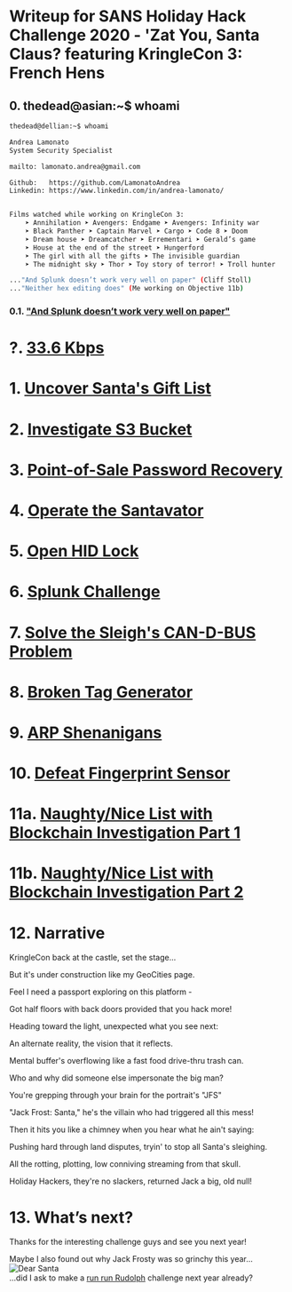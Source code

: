 # Writeup for SANS Holiday Hack Challenge 2020 - 'Zat You, Santa Claus? featuring KringleCon 3: French Hens
## 0. thedead@asian:~$ whoami
```bash
thedead@dellian:~$ whoami

Andrea Lamonato
System Security Specialist

mailto: lamonato.andrea@gmail.com

Github:   https://github.com/LamonatoAndrea
Linkedin: https://www.linkedin.com/in/andrea-lamonato/


Films watched while working on KringleCon 3:
	➤ Annihilation ➤ Avengers: Endgame ➤ Avengers: Infinity war
	➤ Black Panther ➤ Captain Marvel ➤ Cargo ➤ Code 8 ➤ Doom
	➤ Dream house ➤ Dreamcatcher ➤ Errementari ➤ Gerald’s game
	➤ House at the end of the street ➤ Hungerford 
	➤ The girl with all the gifts ➤ The invisible guardian
	➤ The midnight sky ➤ Thor ➤ Toy story of terror! ➤ Troll hunter

..."And Splunk doesn’t work very well on paper" (Cliff Stoll)
..."Neither hex editing does" (Me working on Objective 11b)
```
### 0.1. ["And Splunk doesn’t work very well on paper"](https://www.youtube.com/watch?v=ddAtMMDeeq8)

# ?. [33.6 Kbps](%20%3F.%2033.6%20Kbps/README.md)
# 1. [Uncover Santa's Gift List](01.%20Uncover%20Santa's%20Gift%20List/README.md)
# 2. [Investigate S3 Bucket](02.%20Investigate%20S3%20Bucket/README.md)
# 3. [Point-of-Sale Password Recovery](03.%20Point-of-Sale%20Password%20Recovery/README.md)
# 4. [Operate the Santavator](04.%20Operate%20the%20Santavator/README.md)
# 5. [Open HID Lock](05.%20Open%20HID%20Lock/README.md)
# 6. [Splunk Challenge](06.%20Splunk%20Challenge/README.md)
# 7. [Solve the Sleigh's CAN-D-BUS Problem](07.%20Solve%20the%20Sleigh's%20CAN-D-BUS%20Problem/README.md)
# 8. [Broken Tag Generator](08.%20Broken%20Tag%20Generator/README.md)
# 9. [ARP Shenanigans](09.%20ARP%20Shenanigans/README.md)
# 10. [Defeat Fingerprint Sensor](10.%20Defeat%20Fingerprint%20Sensor/README.md)
# 11a. [Naughty/Nice List with Blockchain Investigation Part 1](11a.%20Naughty-Nice%20List%20with%20Blockchain%20Investigation%20Part%201/README.md)
# 11b. [Naughty/Nice List with Blockchain Investigation Part 2](11b.%20Naughty-Nice%20List%20with%20Blockchain%20Investigation%20Part%202/README.md)
# 12. Narrative
KringleCon back at the castle, set the stage...

But it's under construction like my GeoCities page.

Feel I need a passport exploring on this platform -

Got half floors with back doors provided that you hack more!

Heading toward the light, unexpected what you see next:

An alternate reality, the vision that it reflects.

Mental buffer's overflowing like a fast food drive-thru trash can.

Who and why did someone else impersonate the big man?

You're grepping through your brain for the portrait's "JFS"

"Jack Frost: Santa," he's the villain who had triggered all this mess!

Then it hits you like a chimney when you hear what he ain't saying:

Pushing hard through land disputes, tryin' to stop all Santa's sleighing.

All the rotting, plotting, low conniving streaming from that skull.

Holiday Hackers, they're no slackers, returned Jack a big, old null!
# 13. What’s next?
Thanks for the interesting challenge guys and see you next year!

Maybe I also found out why Jack Frosty was so grinchy this year...
![Dear Santa](imgs/DearSanta.jpeg)  
...did I ask to make a [run run Rudolph](https://www.youtube.com/watch?v=YiadNVhaGwk) challenge next year already?